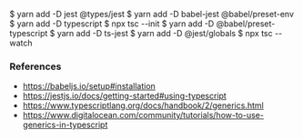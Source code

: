 

$ yarn add -D jest @types/jest
$ yarn add -D babel-jest @babel/preset-env
$ yarn add -D typescript
$ npx tsc --init
$ yarn add -D @babel/preset-typescript
$ yarn add -D ts-jest
$ yarn add -D @jest/globals
$ npx tsc --watch

### References
- https://babeljs.io/setup#installation
- https://jestjs.io/docs/getting-started#using-typescript
- https://www.typescriptlang.org/docs/handbook/2/generics.html
- https://www.digitalocean.com/community/tutorials/how-to-use-generics-in-typescript
